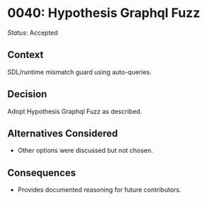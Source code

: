 # 0040: Hypothesis Graphql Fuzz

*Status*: Accepted

## Context
SDL/runtime mismatch guard using auto-queries.

## Decision
Adopt Hypothesis Graphql Fuzz as described.

## Alternatives Considered
- Other options were discussed but not chosen.

## Consequences
- Provides documented reasoning for future contributors.
